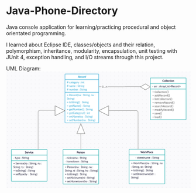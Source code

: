 # Java-Phone-Directory
 Java console application for learning/practicing procedural and object orientated programming.


I learned about Eclipse IDE, classes/objects and their relation, polymorphism, inheritance, modularity, encapsulation, unit testing with JUnit 4, exception handling, and I/O streams through this project.


UML Diagram:
![](images/UML.PNG)
